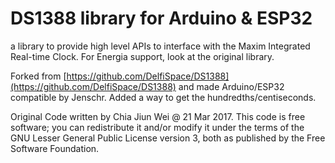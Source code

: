 # DS1388 library for Arduino & ESP32

a library to provide high level APIs to interface with the Maxim Integrated Real-time Clock. For Energia support, look at the original library.

Forked from [https://github.com/DelfiSpace/DS1388](https://github.com/DelfiSpace/DS1388) and made Arduino/ESP32 compatible by Jenschr. Added a way to get the hundredths/centiseconds.
 
Original Code written by Chia Jiun Wei @ 21 Mar 2017. This code is free software; you can redistribute it and/or modify it under the terms of the GNU Lesser General Public License version 3, both as published by the Free Software Foundation.